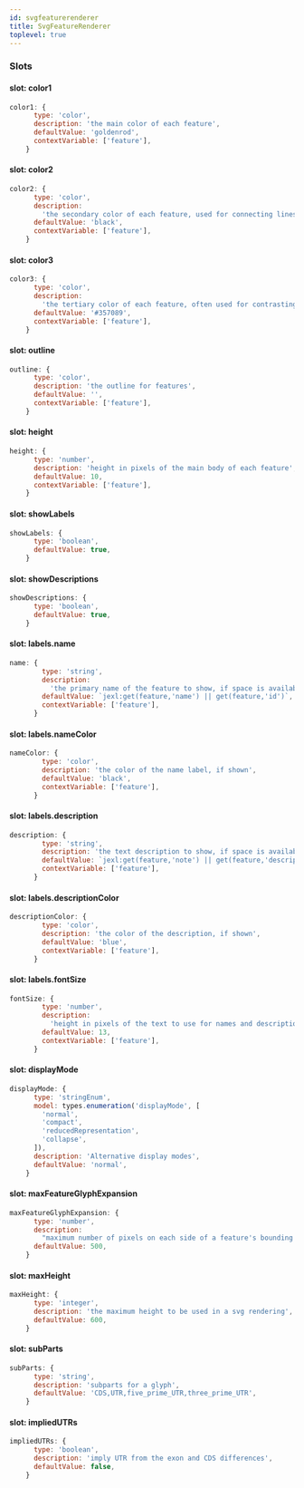 ```yaml
---
id: svgfeaturerenderer
title: SvgFeatureRenderer
toplevel: true
---
```


### Slots

#### slot: color1

```js
color1: {
      type: 'color',
      description: 'the main color of each feature',
      defaultValue: 'goldenrod',
      contextVariable: ['feature'],
    }
```

#### slot: color2

```js
color2: {
      type: 'color',
      description:
        'the secondary color of each feature, used for connecting lines, etc',
      defaultValue: 'black',
      contextVariable: ['feature'],
    }
```

#### slot: color3

```js
color3: {
      type: 'color',
      description:
        'the tertiary color of each feature, often used for contrasting fills, like on UTRs',
      defaultValue: '#357089',
      contextVariable: ['feature'],
    }
```

#### slot: outline

```js
outline: {
      type: 'color',
      description: 'the outline for features',
      defaultValue: '',
      contextVariable: ['feature'],
    }
```

#### slot: height

```js
height: {
      type: 'number',
      description: 'height in pixels of the main body of each feature',
      defaultValue: 10,
      contextVariable: ['feature'],
    }
```

#### slot: showLabels

```js
showLabels: {
      type: 'boolean',
      defaultValue: true,
    }
```

#### slot: showDescriptions

```js
showDescriptions: {
      type: 'boolean',
      defaultValue: true,
    }
```

#### slot: labels.name

```js
name: {
        type: 'string',
        description:
          'the primary name of the feature to show, if space is available',
        defaultValue: `jexl:get(feature,'name') || get(feature,'id')`,
        contextVariable: ['feature'],
      }
```

#### slot: labels.nameColor

```js
nameColor: {
        type: 'color',
        description: 'the color of the name label, if shown',
        defaultValue: 'black',
        contextVariable: ['feature'],
      }
```

#### slot: labels.description

```js
description: {
        type: 'string',
        description: 'the text description to show, if space is available',
        defaultValue: `jexl:get(feature,'note') || get(feature,'description')`,
        contextVariable: ['feature'],
      }
```

#### slot: labels.descriptionColor

```js
descriptionColor: {
        type: 'color',
        description: 'the color of the description, if shown',
        defaultValue: 'blue',
        contextVariable: ['feature'],
      }
```

#### slot: labels.fontSize

```js
fontSize: {
        type: 'number',
        description:
          'height in pixels of the text to use for names and descriptions',
        defaultValue: 13,
        contextVariable: ['feature'],
      }
```

#### slot: displayMode

```js
displayMode: {
      type: 'stringEnum',
      model: types.enumeration('displayMode', [
        'normal',
        'compact',
        'reducedRepresentation',
        'collapse',
      ]),
      description: 'Alternative display modes',
      defaultValue: 'normal',
    }
```

#### slot: maxFeatureGlyphExpansion

```js
maxFeatureGlyphExpansion: {
      type: 'number',
      description:
        "maximum number of pixels on each side of a feature's bounding coordinates that a glyph is allowed to use",
      defaultValue: 500,
    }
```

#### slot: maxHeight

```js
maxHeight: {
      type: 'integer',
      description: 'the maximum height to be used in a svg rendering',
      defaultValue: 600,
    }
```

#### slot: subParts

```js
subParts: {
      type: 'string',
      description: 'subparts for a glyph',
      defaultValue: 'CDS,UTR,five_prime_UTR,three_prime_UTR',
    }
```

#### slot: impliedUTRs

```js
impliedUTRs: {
      type: 'boolean',
      description: 'imply UTR from the exon and CDS differences',
      defaultValue: false,
    }
```
